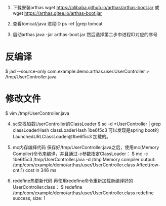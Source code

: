 1. 下载安装arthas
wget https://alibaba.github.io/arthas/arthas-boot.jar
或
wget https://arthas.gitee.io/arthas-boot.jar

2. 查看tomcat/java 进程ID
ps -ef |grep tomcat

3. 启动arthas
java -jar arthas-boot.jar
然后选择第二步中进程ID对应的序号


# 反编译
$ jad --source-only com.example.demo.arthas.user.UserController > /tmp/UserController.java
# 修改文件
$ vim /tmp/UserController.java

4. sc查找加载UserController的ClassLoader
$ sc -d *UserController | grep classLoaderHash
 classLoaderHash   1be6f5c3
可以发现是spring boot的 LaunchedURLClassLoader@1be6f5c3 加载的。

5. mc内存编绎代码
保存好/tmp/UserController.java之后，使用mc(Memory Compiler)命令来编译，并且通过-c参数指定ClassLoader：
$ mc -c 1be6f5c3 /tmp/UserController.java -d /tmp
Memory compiler output:
/tmp/com/example/demo/arthas/user/UserController.class
Affect(row-cnt:1) cost in 346 ms

6. redefine热更新代码
再使用redefine命令重新加载新编译好的UserController.class：
$ redefine /tmp/com/example/demo/arthas/user/UserController.class
redefine success, size: 1
